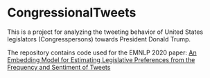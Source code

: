 # CongressionalTweets

This is a project for analyzing the tweeting behavior of United States legislators (Congresspersons) towards President Donald Trump. 

The repository contains code used for the EMNLP 2020 paper: [An Embedding Model for Estimating Legislative Preferences from the Frequency and Sentiment of Tweets](https://www.aclweb.org/anthology/2020.emnlp-main.46/)
